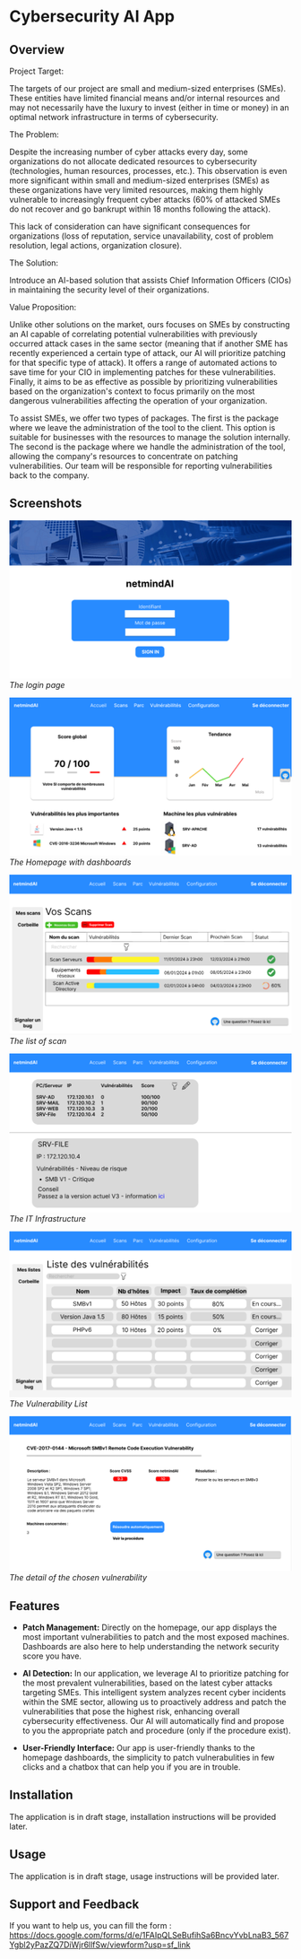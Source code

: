# Cybersecurity AI App

## Overview

Project Target:

The targets of our project are small and medium-sized enterprises (SMEs). These entities have limited financial means and/or internal resources and may not necessarily have the luxury to invest (either in time or money) in an optimal network infrastructure in terms of cybersecurity.

The Problem:

Despite the increasing number of cyber attacks every day, some organizations do not allocate dedicated resources to cybersecurity (technologies, human resources, processes, etc.). This observation is even more significant within small and medium-sized enterprises (SMEs) as these organizations have very limited resources, making them highly vulnerable to increasingly frequent cyber attacks (60% of attacked SMEs do not recover and go bankrupt within 18 months following the attack).

This lack of consideration can have significant consequences for organizations (loss of reputation, service unavailability, cost of problem resolution, legal actions, organization closure).

The Solution:

Introduce an AI-based solution that assists Chief Information Officers (CIOs) in maintaining the security level of their organizations.

Value Proposition:

Unlike other solutions on the market, ours focuses on SMEs by constructing an AI capable of correlating potential vulnerabilities with previously occurred attack cases in the same sector (meaning that if another SME has recently experienced a certain type of attack, our AI will prioritize patching for that specific type of attack). It offers a range of automated actions to save time for your CIO in implementing patches for these vulnerabilities. Finally, it aims to be as effective as possible by prioritizing vulnerabilities based on the organization's context to focus primarily on the most dangerous vulnerabilities affecting the operation of your organization.

To assist SMEs, we offer two types of packages. The first is the package where we leave the administration of the tool to the client. This option is suitable for businesses with the resources to manage the solution internally. The second is the package where we handle the administration of the tool, allowing the company's resources to concentrate on patching vulnerabilities. Our team will be responsible for reporting vulnerabilities back to the company.

## Screenshots

![Screenshot 1](image/LoginPage.png)
*The login page*

![Screenshot 2](image/HomepageDashboard.png)
*The Homepage with dashboards*

![Screenshot 3](image/ScanList.png) 
*The list of scan*

![Screenshot 4](image/ITinfrastructure.png)
*The IT Infrastructure*

![Screenshot 5](image/VulnerabilityList.png)
*The Vulnerability List*

![Screenshot 6](image/VulnerabilityDetail.png)
*The detail of the chosen vulnerability*

## Features

- **Patch Management:**
Directly on the homepage, our app displays the most important vulnerabilities to patch and the most exposed machines. Dashboards are also here to help understanding the network security score you have.

- **AI Detection:**
In our application, we leverage AI to prioritize patching for the most prevalent vulnerabilities, based on the latest cyber attacks targeting SMEs. This intelligent system analyzes recent cyber incidents within the SME sector, allowing us to proactively address and patch the vulnerabilities that pose the highest risk, enhancing overall cybersecurity effectiveness. Our AI will automatically find and propose to you the appropriate patch and procedure (only if the procedure exist).

- **User-Friendly Interface:**
Our app is user-friendly thanks to the homepage dashboards, the simplicity to patch vulnerabulities in few clicks and a chatbox that can help you if you are in trouble.

## Installation

The application is in draft stage, installation instructions will be provided later.

## Usage

The application is in draft stage, usage instructions will be provided later.

## Support and Feedback
If you want to help us, you can fill the form :
https://docs.google.com/forms/d/e/1FAIpQLSeBufihSa6BncvYvbLnaB3_567Ygbl2yPazZQ7DiWjr6llfSw/viewform?usp=sf_link

